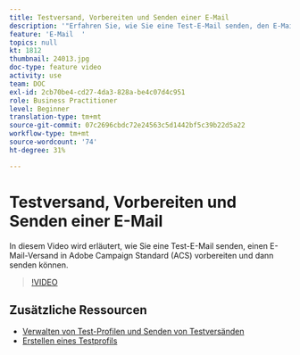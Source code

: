 ```yaml
---
title: Testversand, Vorbereiten und Senden einer E-Mail
description: '"Erfahren Sie, wie Sie eine Test-E-Mail senden, den E-Mail-Versand vorbereiten und dann senden. "'
feature: 'E-Mail  '
topics: null
kt: 1812
thumbnail: 24013.jpg
doc-type: feature video
activity: use
team: DOC
exl-id: 2cb70be4-cd27-4da3-828a-be4c07d4c951
role: Business Practitioner
level: Beginner
translation-type: tm+mt
source-git-commit: 07c2696cbdc72e24563c5d1442bf5c39b22d5a22
workflow-type: tm+mt
source-wordcount: '74'
ht-degree: 31%

---
```


# Testversand, Vorbereiten und Senden einer E-Mail

In diesem Video wird erläutert, wie Sie eine Test-E-Mail senden, einen E-Mail-Versand in Adobe Campaign Standard (ACS) vorbereiten und dann senden können.

>[!VIDEO](https://video.tv.adobe.com/v/24013/)

## Zusätzliche Ressourcen

* [Verwalten von Test-Profilen und Senden von Testversänden](https://docs.adobe.com/content/help/en/campaign-standard/using/testing-and-sending/preparing-and-testing-messages/managing-test-profiles-and-sending-proofs.html)
* [Erstellen eines Testprofils](/help/profiles-and-audiences/creating-a-profile.md)
